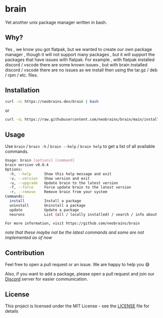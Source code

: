 # brain

Yet another unix package manager written in bash.

## Why?

Yes , we know you got flatpak, but we wanted to create our own package manager , though it will not support many packages , but it will support the packages that have issues with flatpak. For example , with flatpak installed discord / vscode there are some known issues , but with brain installed discord / vscode there are no issues as we install then using the tar.gz / deb / rpm / etc. files.

## Installation

```bash
curl -sL https://neobrains.dev/brain | bash
```

or

```bash
curl -sL https://raw.githubusercontent.com/neobrains/brain/main/install.sh | bash
```

## Usage

Use `brain` / `brain -h` / `brain --help` / `brain help` to get a list of all available commands.

```sh
Usage: brain [options] [command]
brain version v0.0.4
Options:
  -h, --help      Show this help message and exit
  -v, --version   Show version and exit
  -u, --upgrade   Update brain to the latest version
  -f, --force     Force update brain to the latest version
  -r, --remove    Remove brain from your system
Commands:
  install         Install a package
  uninstall       Uninstall a package
  update          Update a package
  neurons         List (all / locally installed) / search / info about packages

For more information, visit https://github.com/neobrains/brain
```

_note that these maybe not be the latest commands and some are not implemented as of now_

## Contribution

Feel free to open a pull request or an issue. We are happy to help you :smile:

Also, if you want to add a package, please open a pull request and join our [Discord](https://discord.gg/xEEpJvE9py) server for easier communication.

## License

This project is licensed under the MIT License - see the [LICENSE](LICENSE) file for details
